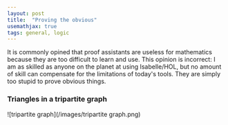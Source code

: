```yaml
---
layout: post
title:  "Proving the obvious"
usemathjax: true 
tags: general, logic
---
```


It is commonly opined that proof assistants are useless for mathematics because they are too difficult to learn and use. This opinion is incorrect: I am as skilled as anyone on the planet at using Isabelle/HOL, but no amount of skill can compensate for the limitations of today's tools. They are simply too stupid to prove obvious things.

### Triangles in a tripartite graph

![tripartite graph](/images/tripartite graph.png)

